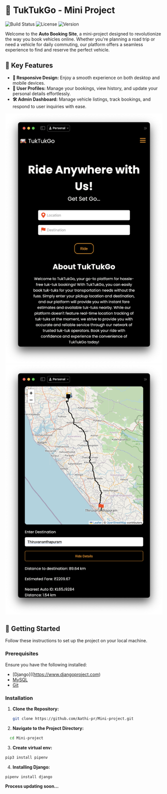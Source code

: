 # 🚗 TukTukGo - Mini Project

![Build Status](https://img.shields.io/badge/build-passing-brightgreen) ![License](https://img.shields.io/badge/license-MIT-blue) ![Version](https://img.shields.io/badge/version-1.0.0-blue)

Welcome to the **Auto Booking Site**, a mini-project designed to revolutionize the way you book vehicles online. Whether you're planning a road trip or need a vehicle for daily commuting, our platform offers a seamless experience to find and reserve the perfect vehicle.

## 🌟 Key Features

- **📱 Responsive Design:** Enjoy a smooth experience on both desktop and mobile devices.
- **👤 User Profiles:** Manage your bookings, view history, and update your personal details effortlessly.
- **🛠️ Admin Dashboard:** Manage vehicle listings, track bookings, and respond to user inquiries with ease.

![Screenshot](home.png)
![Screenshot](map-page.png)

## 🚀 Getting Started

Follow these instructions to set up the project on your local machine.

### Prerequisites

Ensure you have the following installed:

- [Django]((https://www.djangoproject.com) 
- [MySQL](https://www.mysql.com)
- [Git](https://git-scm.com/)

### Installation

1. **Clone the Repository:**
   ```bash -or- zsh
   git clone https://github.com/Aathi-pr/Mini-project.git
   ```
   
2. **Navigate to the Project Directory:**
 ```bash -or -zsh
   cd Mini-project
```

3. **Create virtual env:**
```bash -or- zsh
pip3 install pipenv
```

4. **Installing Django:**
```bash -or- zsh
pipenv install django
```
**Process updating soon...**



